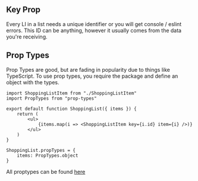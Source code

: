 ## Key Prop
Every LI in a list needs a unique identifier or you will get console / eslint errors. This ID can be anything, however it usually comes from the data you're receiving.

## Prop Types
Prop Types are good, but are fading in popularity due to things like TypeScript. To use prop types, you require the package and define an object with the types.
```
import ShoppingListItem from "./ShoppingListItem"
import PropTypes from "prop-types"

export default function ShoppingList({ items }) {
    return (
        <ul>
            {items.map(i => <ShoppingListItem key={i.id} item={i} />)}
        </ul>
    )
}

ShoppingList.propTypes = {
    items: PropTypes.object
}
```
All proptypes can be found [here](https://legacy.reactjs.org/docs/typechecking-with-proptypes.html)